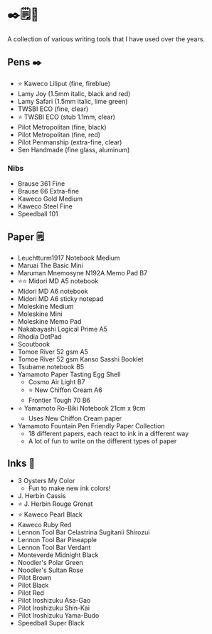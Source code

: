 # ✒️🗒🎨

A collection of various writing tools that I have used over the years.

## Pens ✒️

* ⭐️ Kaweco Liliput (fine, fireblue)
* Lamy Joy (1.5mm italic, black and red)
* Lamy Safari (1.5mm italic, lime green)
* TWSBI ECO (fine, clear)
* ⭐️ TWSBI ECO (stub 1.1mm, clear)
* Pilot Metropolitan (fine, black)
* Pilot Metropolitan (fine, red)
* Pilot Penmanship (extra-fine, clear)
* Sen Handmade (fine glass, aluminum)

### Nibs

* Brause 361 Fine
* Brause 66 Extra-fine
* Kaweco Gold Medium
* Kaweco Steel Fine
* Speedball 101

## Paper 🗒

* Leuchtturm1917 Notebook Medium
* Maruai The Basic Mini
* Maruman Mnemosyne N192A Memo Pad B7
* ⭐️⭐️ Midori MD A5 notebook
* Midori MD A6 notebook
* Midori MD A6 sticky notepad
* Moleskine Medium
* Moleskine Mini
* Moleskine Memo Pad
* Nakabayashi Logical Prime A5
* Rhodia DotPad
* Scoutbook
* Tomoe River 52 gsm A5
* Tomoe River 52 gsm Kanso Sasshi Booklet
* Tsubame notebook B5
* Yamamoto Paper Tasting Egg Shell
  * Cosmo Air Light B7
  * ⭐️ New Chiffon Cream A6
  * Frontier Tough 70 B6
* ⭐️ Yamamoto Ro-Biki Notebook 21cm x 9cm
  * Uses New Chiffon Cream paper
* Yamamoto Fountain Pen Friendly Paper Collection
  * 18 different papers, each react to ink in a different way
  * A lot of fun to write on the different types of paper

## Inks 🎨

* 3 Oysters My Color
  * Fun to make new ink colors!
* J. Herbin Cassis
* ⭐️ J. Herbin Rouge Grenat
* ⭐️ Kaweco Pearl Black
* Kaweco Ruby Red
* Lennon Tool Bar Celastrina Sugitanii Shirozui
* Lennon Tool Bar Pineapple
* Lennon Tool Bar Verdant
* Monteverde Midnight Black
* Noodler's Polar Green
* Noodler's Sultan Rose
* Pilot Brown
* Pilot Black
* Pilot Red
* Pilot Iroshizuku Asa-Gao
* Pilot Iroshizuku Shin-Kai
* Pilot Iroshizuku Yama-Budo
* Speedball Super Black
